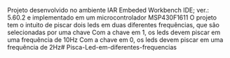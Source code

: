 Projeto desenvolvido no ambiente IAR Embeded Workbench IDE; ver.: 5.60.2 e implementado em um microcontrolador MSP430F1611
O projeto tem o intuito de piscar dois leds em duas diferentes frequências, que são selecionadas por uma chave
Com a chave em 1, os leds devem piscar em uma frequência de 10Hz
Com a chave em 0, os leds devem piscar em uma frequência de 2Hz# Pisca-Led-em-diferentes-frequencias
